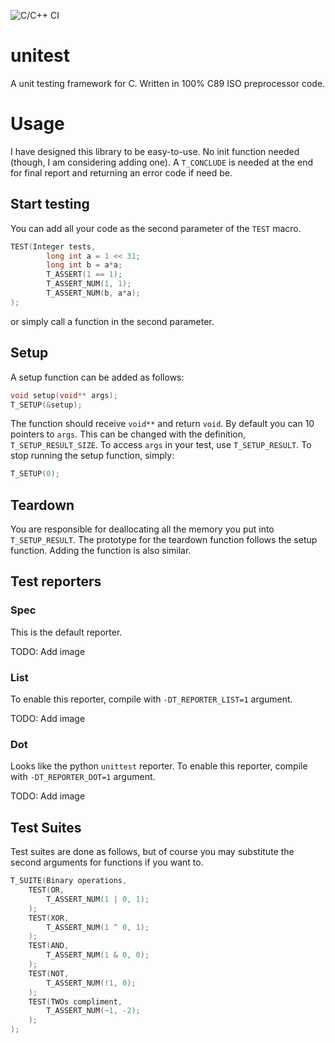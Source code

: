 ![C/C++ CI](https://github.com/Kick1911/unitest/workflows/C/C++%20CI/badge.svg)

# unitest

A unit testing framework for C. Written in 100% C89 ISO preprocessor code.

# Usage
I have designed this library to be easy-to-use. No init function needed (though, I am considering adding one). A `T_CONCLUDE` is needed at the end for final report and returning an error code if need be.

## Start testing
You can add all your code as the second parameter of the `TEST` macro.
```C
TEST(Integer tests,
        long int a = 1 << 31;
        long int b = a*a;
        T_ASSERT(1 == 1);
        T_ASSERT_NUM(1, 1);
        T_ASSERT_NUM(b, a*a);
);
```
or simply call a function in the second parameter.

## Setup
A setup function can be added as follows:
```C
void setup(void** args);
T_SETUP(&setup);
```
The function should receive `void**` and return `void`.
By default you can 10 pointers to `args`. This can be changed with the definition, `T_SETUP_RESULT_SIZE`.
To access `args` in your test, use `T_SETUP_RESULT`.
To stop running the setup function, simply:
```C
T_SETUP(0);
```

## Teardown
You are responsible for deallocating all the memory you put into `T_SETUP_RESULT`.
The prototype for the teardown function follows the setup function. Adding the function is also similar.

## Test reporters
### Spec
This is the default reporter.

TODO: Add image
### List
To enable this reporter, compile with `-DT_REPORTER_LIST=1` argument.

TODO: Add image
### Dot
Looks like the python `unittest` reporter. To enable this reporter, compile with `-DT_REPORTER_DOT=1` argument.

TODO: Add image

## Test Suites
Test suites are done as follows, but of course you may substitute the second arguments for functions if you want to.
```C
T_SUITE(Binary operations,
    TEST(OR,
        T_ASSERT_NUM(1 | 0, 1);
    );
    TEST(XOR,
        T_ASSERT_NUM(1 ^ 0, 1);
    );
    TEST(AND,
        T_ASSERT_NUM(1 & 0, 0);
    );
    TEST(NOT,
        T_ASSERT_NUM(!1, 0);
    );
    TEST(TWOs compliment,
        T_ASSERT_NUM(~1, -2);
    );
);
```
